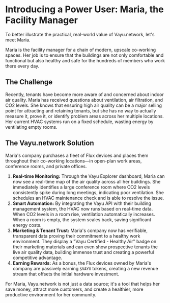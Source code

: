 # Introducing a Power User: Maria, the Facility Manager

<!-- TODO: rewrite this section with specific details -->
To better illustrate the practical, real-world value of Vayu.network, let's meet Maria.

Maria is the facility manager for a chain of modern, upscale co-working spaces. Her job is to ensure that the buildings are not only comfortable and functional but also healthy and safe for the hundreds of members who work there every day.

## The Challenge

Recently, tenants have become more aware of and concerned about indoor air quality. Maria has received questions about ventilation, air filtration, and CO2 levels. She knows that ensuring high air quality can be a major selling point for attracting and retaining tenants, but she has no way to actually measure it, prove it, or identify problem areas across her multiple locations. Her current HVAC systems run on a fixed schedule, wasting energy by ventilating empty rooms.

## The Vayu.network Solution

Maria's company purchases a fleet of Flux devices and places them throughout their co-working locations—in open-plan work areas, conference rooms, and private offices.

1.  **Real-time Monitoring:** Through the Vayu Explorer dashboard, Maria can now see a real-time map of the air quality across all her buildings. She immediately identifies a large conference room where CO2 levels consistently spike during long meetings, indicating poor ventilation. She schedules an HVAC maintenance check and is able to resolve the issue.
2.  **Smart Automation:** By integrating the Vayu API with their building management system, the HVAC now runs based on real-time data. When CO2 levels in a room rise, ventilation automatically increases. When a room is empty, the system scales back, saving significant energy costs.
3.  **Marketing & Tenant Trust:** Maria's company now has verifiable, transparent data proving their commitment to a healthy work environment. They display a "Vayu Certified - Healthy Air" badge on their marketing materials and can even show prospective tenants the live air quality data, building immense trust and creating a powerful competitive advantage.
4.  **Earning Rewards:** As a bonus, the Flux devices owned by Maria's company are passively earning `$VAYU` tokens, creating a new revenue stream that offsets the initial hardware investment.

For Maria, Vayu.network is not just a data source; it's a tool that helps her save money, attract more customers, and create a healthier, more productive environment for her community. 